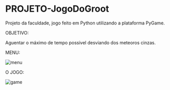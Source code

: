 # PROJETO-JogoDoGroot
Projeto da faculdade, jogo feito em Python utilizando a plataforma PyGame.

OBJETIVO:

Aguentar o máximo de tempo possivel desviando dos meteoros cinzas.

MENU:

![menu](https://user-images.githubusercontent.com/39110223/48964850-c0e2f680-ef97-11e8-86bd-75ebd1d6884d.PNG)

O JOGO:

![game](https://user-images.githubusercontent.com/39110223/48964856-d6f0b700-ef97-11e8-851a-38cf6c05bf29.png)

